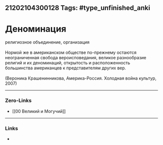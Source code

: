 21202104300128
Tags: #type_unfinished_anki
---
# Деноминация

религиозное объединение, организация<br><br>Нормой же в американском обществе по-прежнему остаются неограниченная свобода вероисповедания, великое разнообразие религий и их деноминаций, открытость и расположенность большинства американцев к представителям других вер.<br><br>(Вероника Крашенинникова, Америка-Россия. Холодная война культур, 2007)

---
### Zero-Links
- [[00 Великий и Могучий]]
---
### Links
-